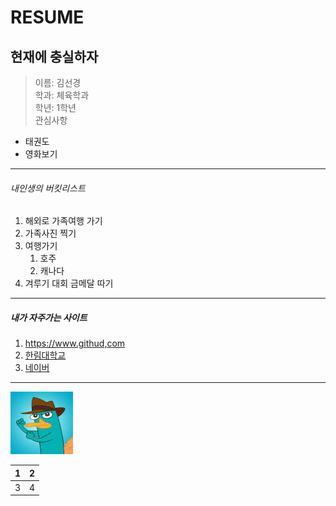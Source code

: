 RESUME
==============
현재에 충실하자
----------------
> 이름: 김선경  
> 학과: 체육학과  
> 학년: 1학년    
>관심사항
 * 태권도  
 * 영화보기
--------------------------------
###### 내인생의 버킷리스트
1. 해외로 가족여행 가기
2. 가족사진 찍기 
3. 여행가기
   1. 호주
   2. 캐나다  
4. 겨루기 대회 금메달 따기
--------------------------------

##### 내가 자주가는 사이트
1. https://www.githud,com  
2. [한림대학교](https://www.hallym.ac.kr)  
3. [네이버][1]  
----------------------------- 
![페리사진](images.jpg)

1 | 2
--|--
3 | 4


[1]: https://www.naver.com
